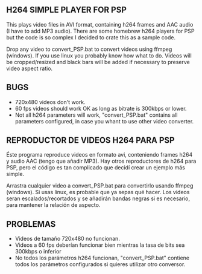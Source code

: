 H264 SIMPLE PLAYER FOR PSP
--------------------------

This plays video files in AVI format, containing h264 frames and AAC audio (I have to add MP3 audio).
There are some homebrew h264 players for PSP but the code is so complex I decided to crate this as a sample code.

Drop any video to convert_PSP.bat to convert videos using ffmpeg (windows). If you use linux you probably know how what to do.
Videos will be cropped/resized and black bars will be added if necessary to preserve video aspect ratio.

BUGS
----

- 720x480 videos don't work.
- 60 fps videos should work OK as long as bitrate is 300kbps or lower.
- Not all h264 parameters will work, "convert_PSP.bat" contains all parameters configured, in case you whant to use other video converter.


REPRODUCTOR DE VIDEOS H264 PARA PSP
-----------------------------------

Éste programa reproduce videos en formato avi, conteniendo frames h264 y audio AAC (tengo que añadir MP3).
Hay otros reproductores de h264 para PSP, pero el código es tan complicado que decidí crear un ejemplo más simple.

Arrastra cualquier video a convert_PSP.bat para convertirlo usando ffmpeg (windows). Si usas linux, es probable que ya sepas qué hacer.
Los videos seran escalados/recortados y se añadirán bandas negras si es necesario, para mantener la relación de aspecto.


PROBLEMAS
---------

- Videos de tamaño 720x480 no funcionan.
- Videos a 60 fps deberían funcionar bien mientras la tasa de bits sea 300kbps o inferior
- No todos los parámetros h264 funcionan, "convert_PSP.bat" contiene todos los parámetros configurados si quieres utilizar otro conversor.

